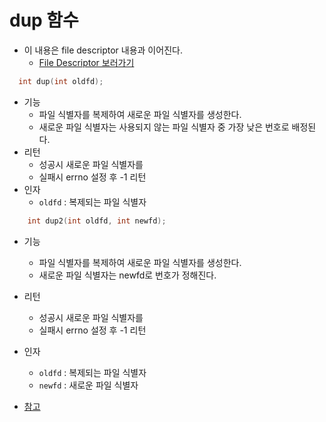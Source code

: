 # dup 함수
- 이 내용은 file descriptor 내용과 이어진다.
  - [File Descriptor 보러가기](./File-Descriptor.md)

```c
  int dup(int oldfd);
```
- 기능
  - 파일 식별자를 복제하여 새로운 파일 식별자를 생성한다.
  - 새로운 파일 식별자는 사용되지 않는 파일 식별자 중 가장 낮은 번호로 배정된다.
- 리턴
  - 성공시 새로운 파일 식별자를
  - 실패시 errno 설정 후 -1 리턴
- 인자
  - `oldfd` : 복제되는 파일 식별자


```c
    int dup2(int oldfd, int newfd);
```
- 기능
  - 파일 식별자를 복제하여 새로운 파일 식별자를 생성한다.
  - 새로운 파일 식별자는 newfd로 번호가 정해진다.
- 리턴
  - 성공시 새로운 파일 식별자를
  - 실패시 errno 설정 후 -1 리턴
- 인자
  - `oldfd` : 복제되는 파일 식별자
  - `newfd` : 새로운 파일 식별자

- [참고](./system/EX03-03_dup/dup.c)
